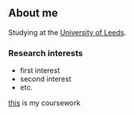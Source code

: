 ## About me

Studying at the [University of Leeds](https://www.leeds.ac.uk).

### Research interests

- first interest
- second interest
- etc. 

[this](GEOG5995M_CW1/GEOG5995M_CW1.md) is my coursework
